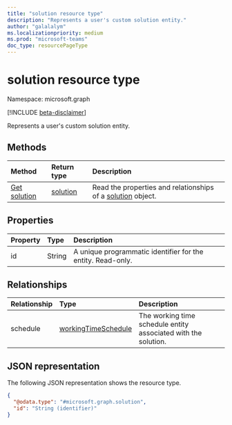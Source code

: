 ```yaml
---
title: "solution resource type"
description: "Represents a user's custom solution entity."
author: "galalalym"
ms.localizationpriority: medium
ms.prod: "microsoft-teams"
doc_type: resourcePageType
---
```


# solution resource type

Namespace: microsoft.graph

[!INCLUDE [beta-disclaimer](../../includes/beta-disclaimer.md)]

Represents a user's custom solution entity.

## Methods

|Method|Return type|Description|
|:---|:---|:---|
|[Get solution](../api/solution-get.md)|[solution](../resources/solution.md)|Read the properties and relationships of a [solution](../resources/solution.md) object.|

## Properties

|Property|Type|Description|
|:---|:---|:---|
|id|String|A unique programmatic identifier for the entity. Read-only.|

## Relationships

|Relationship|Type|Description|
|:---|:---|:---|
|schedule|[workingTimeSchedule](../resources/workingtimeschedule.md)|The working time schedule entity associated with the solution.|

## JSON representation

The following JSON representation shows the resource type.
<!-- {
  "blockType": "resource",
  "keyProperty": "id",
  "@odata.type": "microsoft.graph.solution",
  "openType": false
}
-->
``` json
{
  "@odata.type": "#microsoft.graph.solution",
  "id": "String (identifier)"
}
```
